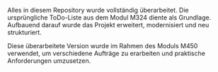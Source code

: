 Alles in diesem Repository wurde vollständig überarbeitet. Die ursprüngliche ToDo-Liste aus dem Modul M324 diente als Grundlage. Aufbauend darauf wurde das Projekt erweitert, modernisiert und neu strukturiert.

Diese überarbeitete Version wurde im Rahmen des Moduls M450 verwendet, um verschiedene Aufträge zu erarbeiten und praktische Anforderungen umzusetzen.
